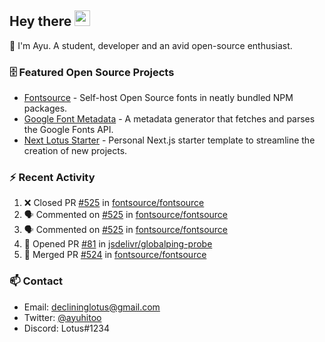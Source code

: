 ## Hey there <img src="https://media.giphy.com/media/hvRJCLFzcasrR4ia7z/giphy.gif" width="25" height="25">

📝 I'm Ayu. A student, developer and an avid open-source enthusiast.

### 🗄 Featured Open Source Projects

- [Fontsource](https://github.com/fontsource/fontsource) - Self-host Open Source fonts in neatly bundled NPM packages.
- [Google Font Metadata](https://github.com/fontsource/google-font-metadata) - A metadata generator that fetches and parses the Google Fonts API.
- [Next Lotus Starter](https://github.com/DecliningLotus/next-lotus-starter) - Personal Next.js starter template to streamline the creation of new projects.

### ⚡ Recent Activity

<!--START_SECTION:activity-->

1. ❌ Closed PR [#525](https://github.com/fontsource/fontsource/pull/525) in [fontsource/fontsource](https://github.com/fontsource/fontsource)
2. 🗣 Commented on [#525](https://github.com/fontsource/fontsource/issues/525) in [fontsource/fontsource](https://github.com/fontsource/fontsource)
3. 🗣 Commented on [#525](https://github.com/fontsource/fontsource/issues/525) in [fontsource/fontsource](https://github.com/fontsource/fontsource)
4. 💪 Opened PR [#81](https://github.com/jsdelivr/globalping-probe/pull/81) in [jsdelivr/globalping-probe](https://github.com/jsdelivr/globalping-probe)
5. 🎉 Merged PR [#524](https://github.com/fontsource/fontsource/pull/524) in [fontsource/fontsource](https://github.com/fontsource/fontsource)
<!--END_SECTION:activity-->

### 📫 Contact

- Email: declininglotus@gmail.com
- Twitter: [@ayuhitoo](https://twitter.com/ayuhitoo)
- Discord: Lotus#1234
